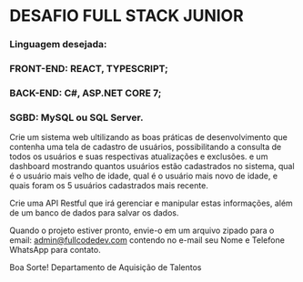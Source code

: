 # DESAFIO FULL STACK JUNIOR

<h3> Linguagem desejada: </h3> 
<h3>FRONT-END: REACT, TYPESCRIPT; </h3> 
<h3> BACK-END: C#, ASP.NET CORE 7; </h3> 
<h3> SGBD: MySQL ou SQL Server. </h3>

Crie um sistema web ultilizando as boas práticas de desenvolvimento que contenha uma tela de cadastro de usuários, possibilitando a consulta de todos os usuários e suas respectivas atualizações
e exclusões.  e um dashboard mostrando quantos usuários estão cadastrados no sistema, qual é o usuário mais velho de idade, qual é o usuário mais novo de idade, e quais foram os 5 usuários
cadastrados mais recente.

Crie uma API Restful que irá gerenciar e manipular estas informações, além de um banco de dados para salvar os dados. 

Quando o projeto estiver pronto, envie-o em um arquivo zipado para o email: admin@fullcodedev.com contendo no e-mail seu Nome e Telefone WhatsApp para contato.

Boa Sorte!
Departamento de Aquisição de Talentos
